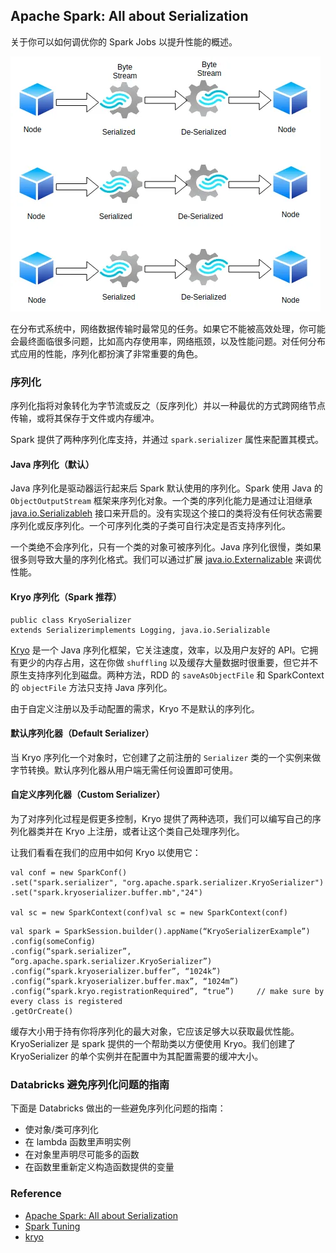 ## Apache Spark: All about Serialization

关于你可以如何调优你的 Spark Jobs 以提升性能的概述。

![Serialization vs Deserialization](images/1_OlRz_J1tNmIId0bhVtBNIw.webp)

在分布式系统中，网络数据传输时最常见的任务。如果它不能被高效处理，你可能会最终面临很多问题，比如高内存使用率，网络瓶颈，以及性能问题。对任何分布式应用的性能，序列化都扮演了非常重要的角色。

### 序列化

序列化指将对象转化为字节流或反之（反序列化）并以一种最优的方式跨网络节点传输，或将其保存于文件或内存缓冲。

Spark 提供了两种序列化库支持，并通过 `spark.serializer` 属性来配置其模式。

#### Java 序列化（默认）

Java 序列化是驱动器运行起来后 Spark 默认使用的序列化。Spark 使用 Java 的 `ObjectOutputStream` 框架来序列化对象。一个类的序列化能力是通过让泪继承 [java.io.Serializableh](ttps://docs.oracle.com/javase/8/docs/api/java/io/Serializable.html) 接口来开启的。没有实现这个接口的类将没有任何状态需要序列化或反序列化。一个可序列化类的子类可自行决定是否支持序列化。

一个类绝不会序列化，只有一个类的对象可被序列化。Java 序列化很慢，类如果很多则导致大量的序列化格式。我们可以通过扩展 [java.io.Externalizable](https://docs.oracle.com/javase/8/docs/api/java/io/Externalizable.html) 来调优性能。

#### Kryo 序列化（Spark 推荐）

```
public class KryoSerializer
extends Serializerimplements Logging, java.io.Serializable
```

[Kryo](https://github.com/EsotericSoftware/kryo) 是一个 Java 序列化框架，它关注速度，效率，以及用户友好的 API。它拥有更少的内存占用，这在你做 `shuffling` 以及缓存大量数据时很重要，但它并不原生支持序列化到磁盘。两种方法，RDD 的 `saveAsObjectFile` 和 SparkContext 的 `objectFile` 方法只支持 Java 序列化。

由于自定义注册以及手动配置的需求，Kryo 不是默认的序列化。

#### 默认序列化器（Default Serializer）

当 Kryo 序列化一个对象时，它创建了之前注册的 `Serializer` 类的一个实例来做字节转换。默认序列化器从用户端无需任何设置即可使用。

#### 自定义序列化器（Custom Serializer）

为了对序列化过程是假更多控制，Kryo 提供了两种选项，我们可以编写自己的序列化器类并在 Kryo 上注册，或者让这个类自己处理序列化。

让我们看看在我们的应用中如何 Kryo 以使用它：

```
val conf = new SparkConf()
.set("spark.serializer", "org.apache.spark.serializer.KryoSerializer")
.set("spark.kryoserializer.buffer.mb","24")

val sc = new SparkContext(conf)val sc = new SparkContext(conf)
```

```
val spark = SparkSession.builder().appName(“KryoSerializerExample”) 
.config(someConfig)
.config(“spark.serializer”, “org.apache.spark.serializer.KryoSerializer”)
.config(“spark.kryoserializer.buffer”, “1024k”) 
.config(“spark.kryoserializer.buffer.max”, “1024m”)
.config(“spark.kryo.registrationRequired”, “true”)     // make sure by every class is registered
.getOrCreate()
```

缓存大小用于持有你将序列化的最大对象，它应该足够大以获取最优性能。KryoSerializer 是 spark 提供的一个帮助类以方便使用 Kryo。我们创建了 KryoSerializer 的单个实例并在配置中为其配置需要的缓冲大小。

### Databricks 避免序列化问题的指南

下面是 Databricks 做出的一些避免序列化问题的指南：

- 使对象/类可序列化
- 在 lambda 函数里声明实例
- 在对象里声明尽可能多的函数
- 在函数里重新定义构造函数提供的变量


### Reference

- [Apache Spark: All about Serialization](https://dzone.com/articles/apache-spark-all-about-serialization)
- [Spark Tuning](https://spark.apache.org/docs/latest/tuning.html)
- [kryo](https://github.com/EsotericSoftware/kryo)